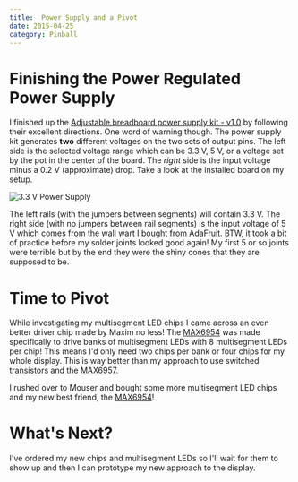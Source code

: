 ```yaml
---
title:  Power Supply and a Pivot
date: 2015-04-25
category: Pinball
---
```


Finishing the Power Regulated Power Supply
==========================================

I finished up the [Adjustable breadboard power supply kit - v1.0](http://www.adafruit.com/product/184) by following
their excellent directions. One word of warning though. The power supply kit
generates **two** different voltages on the two sets of output pins. The left
side is the selected voltage range which can be 3.3 V, 5 V, or a voltage set by
the pot in the center of the board. The *right* side is the input voltage minus
a 0.2 V (approximate) drop. Take a look at the installed board on my setup.

![3.3 V Power Supply]({attach}images/adafruit_powersupply.jpg)

The left rails (with the jumpers between segments) will contain 3.3 V. The right
side (with no jumpers between rail segments) is the input voltage of 5 V which
comes from the [wall wart I bought from AdaFruit](http://www.adafruit.com/products/276). BTW, it took a bit of
practice before my solder joints looked good again! My first 5 or so joints were
terrible but by the end they were the shiny cones that they are supposed to be.

Time to Pivot
=============
While investigating my multisegment LED chips I came across an even better driver
chip made by Maxim no less! The [MAX6954](https://www.analog.com/en/products/MAX6954.html) was made specifically to drive banks of
multisegment LEDs with 8 multisegment LEDs per chip! This means I'd only need
two chips per bank or four chips for my whole display. This is way better than
my approach to use switched transistors and the [MAX6957](https://www.analog.com/en/products/max6957.html).

I rushed over to Mouser and bought some more multisegment LED chips and my new
best friend, the [MAX6954](http://www.maximintegrated.com/en/products/power/display-power-control/MAX6954.html)!

What's Next?
============

I've ordered my new chips and multisegment LEDs so I'll wait for them to show
up and then I can prototype my new approach to the display.

